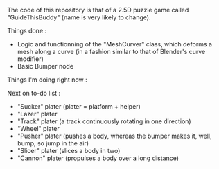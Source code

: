 The code of this repository is that of a 2.5D puzzle game called "GuideThisBuddy" (name is very likely to change).

Things done :
- Logic and functionning of the "MeshCurver" class, which deforms a mesh along a curve (in a fashion similar to that of Blender's curve modifier)
- Basic Bumper node

Things I'm doing right now :

Next on to-do list :
- "Sucker" plater (plater = platform + helper)
- "Lazer" plater 
- "Track" plater (a track continuously rotating in one direction)
- "Wheel" plater
- "Pusher" plater (pushes a body, whereas the bumper makes it, well, bump, so jump in the air)
- "Slicer" plater (slices a body in two)
- "Cannon" plater (propulses a body over a long distance)
